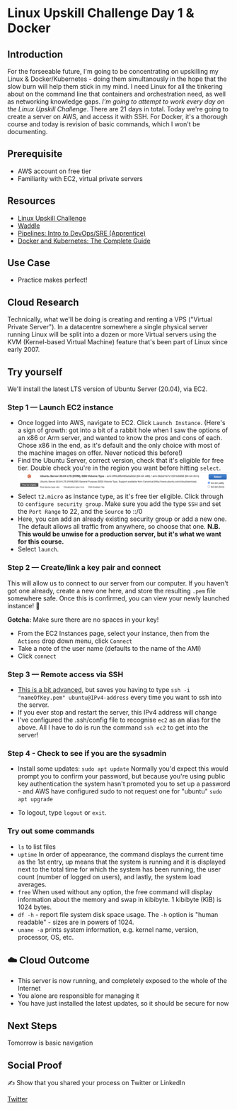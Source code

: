 # Linux Upskill Challenge Day 1 & Docker

## Introduction

For the forseeable future, I'm going to be concentrating on upskilling my Linux & Docker/Kubernetes - doing them simultanously in the hope that the slow burn will help them stick in my mind. I need Linux for all the tinkering about on the command line that containers and orchestration need, as well as networking knowledge gaps. _I'm going to attempt to work every day on the Linux Upskill Challenge_. There are 21 days in total. Today we're going to create a server on AWS, and access it with SSH. For Docker, it's a thorough course and today is revision of basic commands, which I won't be documenting.

## Prerequisite

- AWS account on free tier
- Familiarity with EC2, virtual private servers

## Resources

- [Linux Upskill Challenge](https://github.com/notwaving/linuxupskillchallenge)
- [Waddle](https://www.youtube.com/playlist?list=PLleOCN2eBn8K1SaW82otMnbxKkdexY8zr)
- [Pipelines: Intro to DevOps/SRE (Apprentice)](https://www.youtube.com/playlist?list=PLleOCN2eBn8KYJlW2kZ90ZNiUaYOy2fI4)
- [Docker and Kubernetes: The Complete Guide](https://www.udemy.com/course/docker-and-kubernetes-the-complete-guide/)

## Use Case

- Practice makes perfect!

## Cloud Research

Technically, what we'll be doing is creating and renting a VPS ("Virtual Private Server"). In a datacentre somewhere a single physical server running Linux will be split into a dozen or more Virtual servers using the KVM (Kernel-based Virtual Machine) feature that's been part of Linux since early 2007.

## Try yourself

We'll install the latest LTS version of Ubuntu Server (20.04), via EC2.

### Step 1 — Launch EC2 instance

- Once logged into AWS, navigate to EC2. Click `Launch Instance`.
  (Here's a sign of growth: got into a bit of a rabbit hole when I saw the options of an x86 or Arm server, and wanted to know the pros and cons of each. Chose x86 in the end, as it's default and the only choice with most of the machine images on offer. Never noticed this before!)
- Find the Ubuntu Server, correct version, check that it's eligible for free tier. Double check you're in the region you want before hitting `select`.
  ![the ami I'm using](/Journey/072/ubuntu-ami.png)
- Select `t2.micro` as instance type, as it's free tier eligible. Click through to `configure security group`. Make sure you add the type `SSH` and set the `Port Range` to 22, and the `Source` to ::/0
- Here, you can add an already existing security group or add a new one. The default allows all traffic from anywhere, so choose that one.
  **N.B. This would be unwise for a production server, but it's what we want for this course.**
- Select `launch`.

### Step 2 — Create/link a key pair and connect

This will allow us to connect to our server from our computer. If you haven't got one already, create a new one here, and store the resulting `.pem` file somewhere safe. Once this is confirmed, you can view your newly launched instance! 🎉

**Gotcha:** Make sure there are no spaces in your key!

- From the EC2 Instances page, select your instance, then from the `Actions` drop down menu, click `Connect`
- Take a note of the user name (defaults to the name of the AMI)
- Click `connect`

### Step 3 — Remote access via SSH

- [This is a bit advanced](https://cloud-gc.readthedocs.io/en/latest/chapter06_appendix/ssh-config.html), but saves you having to type
  `ssh -i "nameOfKey.pem" ubuntu@IPv4-address`
  every time you want to ssh into the server.
- If you ever stop and restart the server, this IPv4 address will change
- I've configured the .ssh/config file to recognise `ec2` as an alias for the above. All I have to do is run the command `ssh ec2` to get into the server!

### Step 4 - Check to see if you are the sysadmin

- Install some updates:
  `sudo apt update`
  Normally you'd expect this would prompt you to confirm your password, but because you're using public key authentication the system hasn't promoted you to set up a password - and AWS have configured sudo to not request one for "ubuntu"
  `sudo apt upgrade`

- To logout, type `logout` or `exit`.

### Try out some commands

- `ls` to list files
- `uptime` In order of appearance, the command displays the current time as the 1st entry, up means that the system is running and it is displayed next to the total time for which the system has been running, the user count (number of logged on users), and lastly, the system load averages.
- `free` When used without any option, the free command will display information about the memory and swap in kibibyte. 1 kibibyte (KiB) is 1024 bytes.
- `df -h` - report file system disk space usage. The `-h` option is "human readable" - sizes are in powers of 1024.
- `uname -a` prints system information, e.g. kernel name, version, processor, OS, etc.

## ☁️ Cloud Outcome

- This server is now running, and completely exposed to the whole of the Internet
- You alone are responsible for managing it
- You have just installed the latest updates, so it should be secure for now

## Next Steps

Tomorrow is basic navigation

## Social Proof

✍️ Show that you shared your process on Twitter or LinkedIn

[Twitter](https://twitter.com/_notwaving/status/1355517712169119744?s=20)
